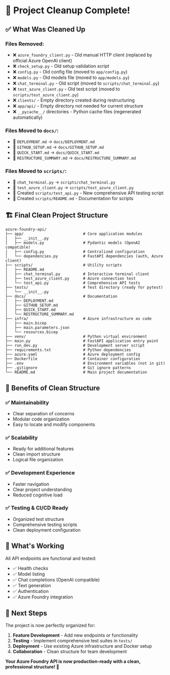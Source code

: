 # 🎉 Project Cleanup Complete!

## ✅ What Was Cleaned Up

### Files Removed:
- ❌ `azure_foundry_client.py` - Old manual HTTP client (replaced by official Azure OpenAI client)
- ❌ `check_setup.py` - Old setup validation script  
- ❌ `config.py` - Old config file (moved to `app/config.py`)
- ❌ `models.py` - Old models file (moved to `app/models.py`)
- ❌ `chat_terminal.py` - Old script (moved to `scripts/chat_terminal.py`)
- ❌ `test_azure_client.py` - Old test script (moved to `scripts/test_azure_client.py`)
- ❌ `clients/` - Empty directory created during restructuring
- ❌ `app/api/` - Empty directory not needed for current structure
- ❌ `__pycache__/` directories - Python cache files (regenerated automatically)

### Files Moved to `docs/`:
- 📄 `DEPLOYMENT.md` → `docs/DEPLOYMENT.md`
- 📄 `GITHUB_SETUP.md` → `docs/GITHUB_SETUP.md`
- 📄 `QUICK_START.md` → `docs/QUICK_START.md`
- 📄 `RESTRUCTURE_SUMMARY.md` → `docs/RESTRUCTURE_SUMMARY.md`

### Files Moved to `scripts/`:
- 🔧 `chat_terminal.py` → `scripts/chat_terminal.py`
- 🔧 `test_azure_client.py` → `scripts/test_azure_client.py`
- 🔧 Created `scripts/test_api.py` - New comprehensive API testing script
- 📄 Created `scripts/README.md` - Documentation for scripts

## 🏗️ Final Clean Project Structure

```
azure-foundry-api/
├── app/                          # Core application modules
│   ├── __init__.py
│   ├── models.py                 # Pydantic models (OpenAI compatible)
│   ├── config.py                 # Centralized configuration
│   └── dependencies.py           # FastAPI dependencies (auth, Azure client)
├── scripts/                      # Utility scripts
│   ├── README.md
│   ├── chat_terminal.py          # Interactive terminal client
│   ├── test_azure_client.py      # Azure connection test
│   └── test_api.py               # Comprehensive API tests
├── tests/                        # Test directory (ready for pytest)
│   └── __init__.py
├── docs/                         # Documentation
│   ├── DEPLOYMENT.md
│   ├── GITHUB_SETUP.md
│   ├── QUICK_START.md
│   └── RESTRUCTURE_SUMMARY.md
├── infra/                        # Azure infrastructure as code
│   ├── main.bicep
│   ├── main.parameters.json
│   └── resources.bicep
├── venv/                         # Python virtual environment
├── main.py                       # FastAPI application entry point
├── run_dev.py                    # Development server script
├── requirements.txt              # Python dependencies
├── azure.yaml                    # Azure deployment config
├── Dockerfile                    # Container configuration
├── .env                          # Environment variables (not in git)
├── .gitignore                    # Git ignore patterns
└── README.md                     # Main project documentation
```

## 🎯 Benefits of Clean Structure

### ✅ **Maintainability**
- Clear separation of concerns
- Modular code organization
- Easy to locate and modify components

### ✅ **Scalability** 
- Ready for additional features
- Clean import structure
- Logical file organization

### ✅ **Development Experience**
- Faster navigation
- Clear project understanding
- Reduced cognitive load

### ✅ **Testing & CI/CD Ready**
- Organized test structure
- Comprehensive testing scripts
- Clean deployment configuration

## 🚀 What's Working

All API endpoints are functional and tested:
- ✅ Health checks
- ✅ Model listing  
- ✅ Chat completions (OpenAI compatible)
- ✅ Text generation
- ✅ Authentication
- ✅ Azure Foundry integration

## 📝 Next Steps

The project is now perfectly organized for:
1. **Feature Development** - Add new endpoints or functionality
2. **Testing** - Implement comprehensive test suites in `tests/`
3. **Deployment** - Use existing Azure infrastructure and Docker setup
4. **Collaboration** - Clean structure for team development

**Your Azure Foundry API is now production-ready with a clean, professional structure! 🎉**
